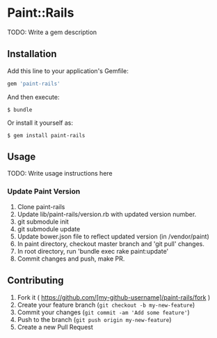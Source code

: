# Paint::Rails

TODO: Write a gem description

## Installation

Add this line to your application's Gemfile:

```ruby
gem 'paint-rails'
```

And then execute:

    $ bundle

Or install it yourself as:

    $ gem install paint-rails

## Usage

TODO: Write usage instructions here

### Update Paint Version
1. Clone paint-rails
2. Update lib/paint-rails/version.rb with updated version number.
3. git submodule init
4. git submodule update
5. Update bower.json file to reflect updated version (in /vendor/paint)
6. In paint directory, checkout master branch and 'git pull' changes.
7. In root directory, run 'bundle exec rake paint:update'
8. Commit changes and push, make PR.

## Contributing

1. Fork it ( https://github.com/[my-github-username]/paint-rails/fork )
2. Create your feature branch (`git checkout -b my-new-feature`)
3. Commit your changes (`git commit -am 'Add some feature'`)
4. Push to the branch (`git push origin my-new-feature`)
5. Create a new Pull Request
